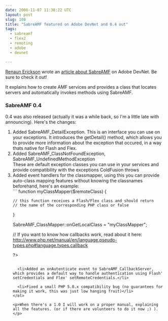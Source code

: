 ```yaml
---
date: 2006-11-07 11:38:22 UTC
layout: post
slug: 108
title: "SabreAMF featured on Adobe DevNet and 0.4 out"
tags:
  - sabreamf
  - flex2
  - remoting
  - adobe
  - devnet

---
```

<p><a href="http://www.renaun.com/blog/">Renaun Erickson</a> wrote an <a href="http://www.adobe.com/devnet/flex/articles/remoteobject_sabreamf.html">article about SabreAMF</a> on Adobe DevNet. Be sure to check it out!</p>

<p>It explains how to create AMF services and provides a class that locates servers and automatically invokes methods using SabreAMF.</p>

<h3>SabreAMF 0.4</h3>

<p>0.4 was also released (actually it was a while back, so I'm a little late with announcing). Here's the changes:</p>

<ol>
  <li>
    Added SabreAMF_DetailException. This is an interface you can use on your exceptions. It introduces the getDetail() method, which allows you to provide more information about the exception that occured, in a way thats native for Flash and Flex.</li>
<li>
    Added SabreAMF_ClassNotFoundException, SabreAMF_UndefinedMethodException<br />
    These are default exception classes you can use in your services and provide compatibility with the exceptions ColdFusion throws</li>
  <li>Added event handlers for the classmapper, using this you can provide auto-class mapping features without knowing the classnames beforehand, here's an example:<br />
    ```
<?php

  function myClassMapper($remoteClass) {

    // this function receives a Flash/Flex class and should return 
    // the name of the corresponding PHP class or false

  }

  SabreAMF_ClassMapper::onGetLocalClass = "myClassMapper";

  // If you want to know how callbacks work, read about it here: http://www.php.net/manual/en/language.pseudo-types.php#language.types.callback

?>
``` </li>
  
  <li>Added an onAutenticate event to SabreAMF_CallbackServer, which provides a default way to handle authentication using Flash' setCredentials and Flex' setRemoteCredentials.</li>
  
  <li>Fixed a small PHP 5.0.x compatibility bug (no guarantees for making it work, this was just low hanging fruit)</li>
</ol>

<p>When there's a 1.0 I will work on a proper manual, explaining all the features. (or if there are volunteers to do it now ;) ).</p>
